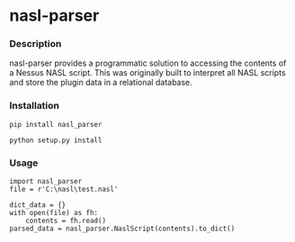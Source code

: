 # nasl-parser

### Description

nasl-parser provides a programmatic solution to accessing the contents of a Nessus NASL script. This was originally built to interpret all NASL scripts and store the plugin data in a relational database.


### Installation

```
pip install nasl_parser
```


```
python setup.py install
```

### Usage

```
import nasl_parser
file = r'C:\nasl\test.nasl'

dict_data = {}
with open(file) as fh:
    contents = fh.read()
parsed_data = nasl_parser.NaslScript(contents).to_dict()
```
